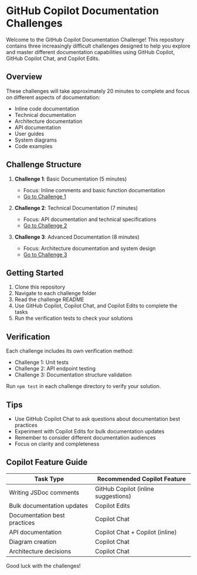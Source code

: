 # GitHub Copilot Documentation Challenges

Welcome to the GitHub Copilot Documentation Challenge! This repository contains three increasingly difficult challenges designed to help you explore and master different documentation capabilities using GitHub Copilot, GitHub Copilot Chat, and Copilot Edits.

## Overview

These challenges will take approximately 20 minutes to complete and focus on different aspects of documentation:
- Inline code documentation
- Technical documentation
- Architecture documentation
- API documentation
- User guides
- System diagrams
- Code examples

## Challenge Structure

1. **Challenge 1**: Basic Documentation (5 minutes)
   - Focus: Inline comments and basic function documentation
   - [Go to Challenge 1](./challenges/challenge1/README.md)

2. **Challenge 2**: Technical Documentation (7 minutes)
   - Focus: API documentation and technical specifications
   - [Go to Challenge 2](./challenges/challenge2/README.md)

3. **Challenge 3**: Advanced Documentation (8 minutes)
   - Focus: Architecture documentation and system design
   - [Go to Challenge 3](./challenges/challenge3/README.md)

## Getting Started

1. Clone this repository
2. Navigate to each challenge folder
3. Read the challenge README
4. Use GitHub Copilot, Copilot Chat, and Copilot Edits to complete the tasks
5. Run the verification tests to check your solutions

## Verification

Each challenge includes its own verification method:
- Challenge 1: Unit tests
- Challenge 2: API endpoint testing
- Challenge 3: Documentation structure validation

Run `npm test` in each challenge directory to verify your solution.

## Tips

- Use GitHub Copilot Chat to ask questions about documentation best practices
- Experiment with Copilot Edits for bulk documentation updates
- Remember to consider different documentation audiences
- Focus on clarity and completeness

## Copilot Feature Guide

| Task Type | Recommended Copilot Feature |
|-----------|---------------------------|
| Writing JSDoc comments | GitHub Copilot (inline suggestions) |
| Bulk documentation updates | Copilot Edits |
| Documentation best practices | Copilot Chat |
| API documentation | Copilot Chat + Copilot (inline) |
| Diagram creation | Copilot Chat |
| Architecture decisions | Copilot Chat |

Good luck with the challenges!